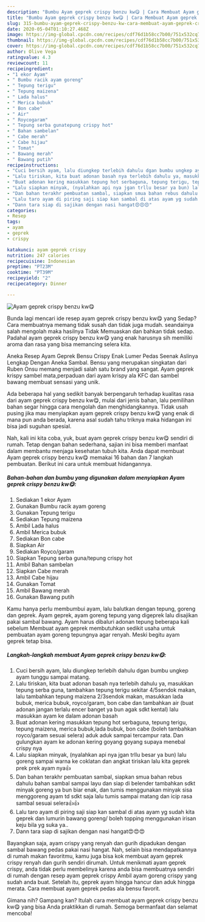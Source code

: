 ```yaml
---
description: "Bumbu Ayam geprek crispy benzu kw😋 | Cara Membuat Ayam geprek crispy benzu kw😋 Yang Enak Dan Mudah"
title: "Bumbu Ayam geprek crispy benzu kw😋 | Cara Membuat Ayam geprek crispy benzu kw😋 Yang Enak Dan Mudah"
slug: 315-bumbu-ayam-geprek-crispy-benzu-kw-cara-membuat-ayam-geprek-crispy-benzu-kw-yang-enak-dan-mudah
date: 2020-05-04T01:10:27.468Z
image: https://img-global.cpcdn.com/recipes/cdf76d1b58cc7b00/751x532cq70/ayam-geprek-crispy-benzu-kw😋-foto-resep-utama.jpg
thumbnail: https://img-global.cpcdn.com/recipes/cdf76d1b58cc7b00/751x532cq70/ayam-geprek-crispy-benzu-kw😋-foto-resep-utama.jpg
cover: https://img-global.cpcdn.com/recipes/cdf76d1b58cc7b00/751x532cq70/ayam-geprek-crispy-benzu-kw😋-foto-resep-utama.jpg
author: Olive Vega
ratingvalue: 4.3
reviewcount: 11
recipeingredient:
- "1 ekor Ayam"
- " Bumbu racik ayam goreng"
- " Tepung terigu"
- " Tepung maizena"
- " Lada halus"
- " Merica bubuk"
- " Bon cabe"
- " Air"
- " Roycogaram"
- " Tepung serba gunatepung crispy hot"
- " Bahan sambelan"
- " Cabe merah"
- " Cabe hijau"
- " Tomat"
- " Bawang merah"
- " Bawang putih"
recipeinstructions:
- "Cuci bersih ayam, lalu diungkep terlebih dahulu dgan bumbu ungkep ayam tunggu sampai matang."
- "Lalu tiriskan, kita buat adonan basah nya terlebih dahulu ya, masukkan tepung serba guna, tambahkan tepung terigu sekitar 4/5sendok makan, lalu tambahkan tepung maizena 2/3sendok makan, masukkan lada bubuk, merica bubuk, royco/garam, bon cabe dan tambahkan air (buat adonan jangan terlalu encer banget ya bun agak sdkt kental) lalu masukkan ayam ke dalam adonan basah"
- "Buat adonan kering masukkan tepung hot serbaguna, tepung terigu, tepung maizena, merica bubuk,lada bubuk, bon cabe (boleh tambahkan royco/garam sesuai selera) aduk aduk sampai tercampur rata. Dan gulungkan ayam ke adonan kering goyang goyang supaya menebal crispy nya"
- "Lalu siapkan minyak, (nyalahkan api nya jgan trllu besar ya bun) lalu goreng sampai warna ke coklatan dan angkat tiriskan lalu kita geprek prek prek ayam nya👍"
- "Dan bahan terakhr pembuatan sambal, siapkan smua bahan rebus dahulu bahan sambal sampai layu dan siap di belender tambahkan sdkt minyak goreng ya bun biar enak, dan tumis menggunakan minyak sisa menggoreng ayam td sdkt saja lalu tumis sampai matang dan icip rasa sambal sesuai selera👍👍"
- "Lalu taro ayam di piring saji siap kan sambal di atas ayam yg sudah kita geprek dan lumurin bawang goreng/ boleh topping menggunakan irisan keju bila yg suka ya.."
- "Dann tara siap di sajikan dengan nasi hangat😍😍😍"
categories:
- Resep
tags:
- ayam
- geprek
- crispy

katakunci: ayam geprek crispy 
nutrition: 247 calories
recipecuisine: Indonesian
preptime: "PT23M"
cooktime: "PT39M"
recipeyield: "2"
recipecategory: Dinner

---
```



![Ayam geprek crispy benzu kw😋](https://img-global.cpcdn.com/recipes/cdf76d1b58cc7b00/751x532cq70/ayam-geprek-crispy-benzu-kw😋-foto-resep-utama.jpg)

Bunda lagi mencari ide resep ayam geprek crispy benzu kw😋 yang Sedap? Cara membuatnya memang tidak susah dan tidak juga mudah. seandainya salah mengolah maka hasilnya Tidak Memuaskan dan bahkan tidak sedap. Padahal ayam geprek crispy benzu kw😋 yang enak harusnya sih memiliki aroma dan rasa yang bisa memancing selera kita.

Aneka Resep Ayam Geprek Bensu Crispy Enak Lumer Pedas Seenak Aslinya Lengkap Dengan Aneka Sambal. Bensu yang merupakan singkatan dari Ruben Onsu memang menjadi salah satu brand yang sangat. Ayam geprek krispy sambel mata,perpaduan dari ayam krispy ala KFC dan sambel bawang membuat sensasi yang unik.

Ada beberapa hal yang sedikit banyak berpengaruh terhadap kualitas rasa dari ayam geprek crispy benzu kw😋, mulai dari jenis bahan, lalu pemilihan bahan segar hingga cara mengolah dan menghidangkannya. Tidak usah pusing jika mau menyiapkan ayam geprek crispy benzu kw😋 yang enak di mana pun anda berada, karena asal sudah tahu triknya maka hidangan ini bisa jadi suguhan spesial.


Nah, kali ini kita coba, yuk, buat ayam geprek crispy benzu kw😋 sendiri di rumah. Tetap dengan bahan sederhana, sajian ini bisa memberi manfaat dalam membantu menjaga kesehatan tubuh kita. Anda dapat membuat Ayam geprek crispy benzu kw😋 memakai 16 bahan dan 7 langkah pembuatan. Berikut ini cara untuk membuat hidangannya.

<!--inarticleads1-->

##### Bahan-bahan dan bumbu yang digunakan dalam menyiapkan Ayam geprek crispy benzu kw😋:

1. Sediakan 1 ekor Ayam
1. Gunakan  Bumbu racik ayam goreng
1. Gunakan  Tepung terigu
1. Sediakan  Tepung maizena
1. Ambil  Lada halus
1. Ambil  Merica bubuk
1. Sediakan  Bon cabe
1. Siapkan  Air
1. Sediakan  Royco/garam
1. Siapkan  Tepung serba guna/tepung crispy hot
1. Ambil  Bahan sambelan
1. Siapkan  Cabe merah
1. Ambil  Cabe hijau
1. Gunakan  Tomat
1. Ambil  Bawang merah
1. Gunakan  Bawang putih


Kamu hanya perlu membumbui ayam, lalu balutkan dengan tepung, goreng dan geprek. Ayam geprek, ayam goreng tepung yang digeprek lalu disajikan pakai sambal bawang. Ayam harus dibaluri adonan tepung beberapa kali sebelum Membuat ayam geprek membutuhkan sedikit usaha untuk pembuatan ayam goreng tepungnya agar renyah. Meski begitu ayam geprek tetap bisa. 

<!--inarticleads2-->

##### Langkah-langkah membuat Ayam geprek crispy benzu kw😋:

1. Cuci bersih ayam, lalu diungkep terlebih dahulu dgan bumbu ungkep ayam tunggu sampai matang.
1. Lalu tiriskan, kita buat adonan basah nya terlebih dahulu ya, masukkan tepung serba guna, tambahkan tepung terigu sekitar 4/5sendok makan, lalu tambahkan tepung maizena 2/3sendok makan, masukkan lada bubuk, merica bubuk, royco/garam, bon cabe dan tambahkan air (buat adonan jangan terlalu encer banget ya bun agak sdkt kental) lalu masukkan ayam ke dalam adonan basah
1. Buat adonan kering masukkan tepung hot serbaguna, tepung terigu, tepung maizena, merica bubuk,lada bubuk, bon cabe (boleh tambahkan royco/garam sesuai selera) aduk aduk sampai tercampur rata. Dan gulungkan ayam ke adonan kering goyang goyang supaya menebal crispy nya
1. Lalu siapkan minyak, (nyalahkan api nya jgan trllu besar ya bun) lalu goreng sampai warna ke coklatan dan angkat tiriskan lalu kita geprek prek prek ayam nya👍
1. Dan bahan terakhr pembuatan sambal, siapkan smua bahan rebus dahulu bahan sambal sampai layu dan siap di belender tambahkan sdkt minyak goreng ya bun biar enak, dan tumis menggunakan minyak sisa menggoreng ayam td sdkt saja lalu tumis sampai matang dan icip rasa sambal sesuai selera👍👍
1. Lalu taro ayam di piring saji siap kan sambal di atas ayam yg sudah kita geprek dan lumurin bawang goreng/ boleh topping menggunakan irisan keju bila yg suka ya..
1. Dann tara siap di sajikan dengan nasi hangat😍😍😍


Bayangkan saja, ayam crispy yang renyah dan gurih dipadukan dengan sambal bawang pedas pakai nasi hangat. Nah, selain bisa mendapatkannya di rumah makan favoritmu, kamu juga bisa kok membuat ayam geprek crispy renyah dan gurih sendiri dirumah. Untuk menikmati ayam geprek crispy, anda tidak perlu membelinya karena anda bisa membuatnya sendiri di rumah dengan resep ayam geprek crispy Ambil ayam goreng crispy yang sudah anda buat. Setelah itu, geprek ayam hingga hancur dan aduk hingga merata. Cara membuat ayam geprek pedas ala bensu favorit. 

Gimana nih? Gampang kan? Itulah cara membuat ayam geprek crispy benzu kw😋 yang bisa Anda praktikkan di rumah. Semoga bermanfaat dan selamat mencoba!
